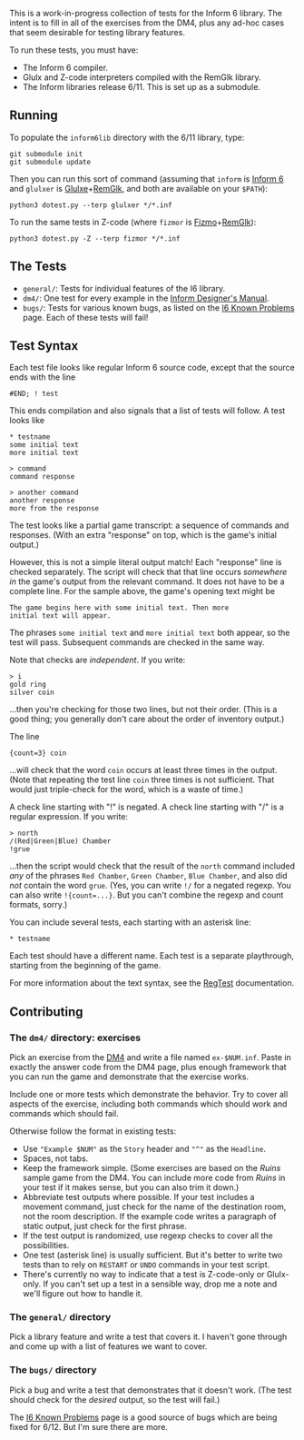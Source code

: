 This is a work-in-progress collection of tests for the Inform 6 library. The intent is to fill in all of the exercises from the DM4, plus any ad-hoc cases that seem desirable for testing library features.

To run these tests, you must have:

- The Inform 6 compiler.
- Glulx and Z-code interpreters compiled with the RemGlk library.
- The Inform libraries release 6/11. This is set up as a submodule.

## Running

To populate the `inform6lib` directory with the 6/11 library, type:

    git submodule init
    git submodule update

Then you can run this sort of command (assuming that `inform` is [Inform 6][i6] and `glulxer` is [Glulxe][]+[RemGlk][], and both are available on your `$PATH`):

    python3 dotest.py --terp glulxer */*.inf

[i6]: https://github.com/DavidKinder/Inform6
[Glulxe]: https://github.com/erkyrath/glulxe
[RemGlk]: https://github.com/erkyrath/remglk
[Fizmo]: https://christoph-ender.de/fizmo/

To run the same tests in Z-code (where `fizmor` is [Fizmo][]+[RemGlk][]):

    python3 dotest.py -Z --terp fizmor */*.inf

## The Tests

- `general/`: Tests for individual features of the I6 library.
- `dm4/`: One test for every example in the [Inform Designer's Manual][DM4].
- `bugs/`: Tests for various known bugs, as listed on the [I6 Known Problems][i6bug] page. Each of these tests will fail!

[DM4]: http://inform-fiction.org/manual/html/sa6.html
[i6bug]: http://inform-fiction.org/patches/library.html

## Test Syntax

Each test file looks like regular Inform 6 source code, except that the source ends with the line

    #END; ! test

This ends compilation and also signals that a list of tests will follow. A test looks like

    * testname
    some initial text
    more initial text
    
    > command
    command response
    
    > another command
    another response
    more from the response

The test looks like a partial game transcript: a sequence of commands and responses. (With an extra "response" on top, which is the game's initial output.)

However, this is not a simple literal output match! Each "response" line is checked separately. The script will check that that line occurs *somewhere in* the game's output from the relevant command. It does not have to be a complete line. For the sample above, the game's opening text might be

    The game begins here with some initial text. Then more
    initial text will appear.

The phrases `some initial text` and `more initial text` both appear, so the test will pass. Subsequent commands are checked in the same way.

Note that checks are *independent*. If you write:

    > i
    gold ring
    silver coin

...then you're checking for those two lines, but not their order. (This is a good thing; you generally don't care about the order of inventory output.)

The line

    {count=3} coin

...will check that the word `coin` occurs at least three times in the output. (Note that repeating the test line `coin` three times is not sufficient. That would just triple-check for the word, which is a waste of time.)

A check line starting with "!" is negated. A check line starting with "/" is a regular expression. If you write:

    > north
    /(Red|Green|Blue) Chamber
    !grue

...then the script would check that the result of the `north` command included *any* of the phrases `Red Chamber`, `Green Chamber`, `Blue Chamber`, and also did *not* contain the word `grue`. (Yes, you can write `!/` for a negated regexp. You can also write `!{count=...}`. But you can't combine the regexp and count formats, sorry.)

You can include several tests, each starting with an asterisk line:

    * testname

Each test should have a different name. Each test is a separate playthrough, starting from the beginning of the game.

For more information about the text syntax, see the [RegTest][] documentation.

[RegTest]: http://eblong.com/zarf/plotex/regtest.html

## Contributing

### The `dm4/` directory: exercises

Pick an exercise from the [DM4][] and write a file named `ex-$NUM.inf`. Paste in exactly the answer code from the DM4 page, plus enough framework that you can run the game and demonstrate that the exercise works.

Include one or more tests which demonstrate the behavior. Try to cover all aspects of the exercise, including both commands which should work and commands which should fail.

Otherwise follow the format in existing tests:

- Use `"Example $NUM"` as the `Story` header and `"^"` as the `Headline`.
- Spaces, not tabs.
- Keep the framework simple. (Some exercises are based on the _Ruins_ sample game from the DM4. You can include more code from _Ruins_ in your test if it makes sense, but you can also trim it down.)
- Abbreviate test outputs where possible. If your test includes a movement command, just check for the name of the destination room, not the room description. If the example code writes a paragraph of static output, just check for the first phrase.
- If the test output is randomized, use regexp checks to cover all the possibilities.
- One test (asterisk line) is usually sufficient. But it's better to write two tests than to rely on `RESTART` or `UNDO` commands in your test script.
- There's currently no way to indicate that a test is Z-code-only or Glulx-only. If you can't set up a test in a sensible way, drop me a note and we'll figure out how to handle it.

### The `general/` directory

Pick a library feature and write a test that covers it. I haven't gone through and come up with a list of features we want to cover.

### The `bugs/` directory

Pick a bug and write a test that demonstrates that it doesn't work. (The test should check for the *desired* output, so the test will fail.)

The [I6 Known Problems][i6bug] page is a good source of bugs which are being fixed for 6/12. But I'm sure there are more.
